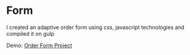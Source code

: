 # Form
 I created an adaptive order form using css, javascript technologies and compiled it on gulp

Demo: <a href="https://wizardiq.github.io/Form/" target="_blank">Order Form Project</a>
